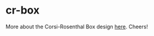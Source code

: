 # cr-box

More about the Corsi-Rosenthal Box design [here](https://edgecollective.io/airbox). Cheers!
